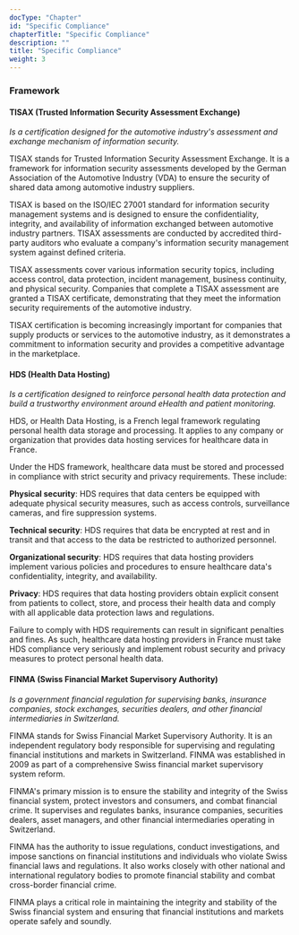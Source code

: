 ```yaml
---
docType: "Chapter"
id: "Specific Compliance"
chapterTitle: "Specific Compliance"
description: ""
title: "Specific Compliance"
weight: 3
---
```



### **Framework**

#### **TISAX (Trusted Information Security Assessment Exchange)**

*Is a certification designed for the automotive industry's assessment and exchange mechanism of information security.*

TISAX stands for Trusted Information Security Assessment Exchange. It is a framework for information security assessments developed by the German Association of the Automotive Industry (VDA) to ensure the security of shared data among automotive industry suppliers.

TISAX is based on the ISO/IEC 27001 standard for information security management systems and is designed to ensure the confidentiality, integrity, and availability of information exchanged between automotive industry partners. TISAX assessments are conducted by accredited third-party auditors who evaluate a company's information security management system against defined criteria.

TISAX assessments cover various information security topics, including access control, data protection, incident management, business continuity, and physical security. Companies that complete a TISAX assessment are granted a TISAX certificate, demonstrating that they meet the information security requirements of the automotive industry.

TISAX certification is becoming increasingly important for companies that supply products or services to the automotive industry, as it demonstrates a commitment to information security and provides a competitive advantage in the marketplace.

#### **HDS (Health Data Hosting)**

*Is a certification designed to reinforce personal health data protection and build a trustworthy environment around eHealth and patient monitoring.*

HDS, or Health Data Hosting, is a French legal framework regulating personal health data storage and processing. It applies to any company or organization that provides data hosting services for healthcare data in France.

Under the HDS framework, healthcare data must be stored and processed in compliance with strict security and privacy requirements. These include:

**Physical security**: HDS requires that data centers be equipped with adequate physical security measures, such as access controls, surveillance cameras, and fire suppression systems.

**Technical security**: HDS requires that data be encrypted at rest and in transit and that access to the data be restricted to authorized personnel.

**Organizational security**: HDS requires that data hosting providers implement various policies and procedures to ensure healthcare data's confidentiality, integrity, and availability.

**Privacy**: HDS requires that data hosting providers obtain explicit consent from patients to collect, store, and process their health data and comply with all applicable data protection laws and regulations.

Failure to comply with HDS requirements can result in significant penalties and fines. As such, healthcare data hosting providers in France must take HDS compliance very seriously and implement robust security and privacy measures to protect personal health data.

#### **FINMA (Swiss Financial Market Supervisory Authority)**

*Is a government financial regulation for supervising banks, insurance companies, stock exchanges, securities dealers, and other financial intermediaries in Switzerland.*

FINMA stands for Swiss Financial Market Supervisory Authority. It is an independent regulatory body responsible for supervising and regulating financial institutions and markets in Switzerland. FINMA was established in 2009 as part of a comprehensive Swiss financial market supervisory system reform.

FINMA's primary mission is to ensure the stability and integrity of the Swiss financial system, protect investors and consumers, and combat financial crime. It supervises and regulates banks, insurance companies, securities dealers, asset managers, and other financial intermediaries operating in Switzerland.

FINMA has the authority to issue regulations, conduct investigations, and impose sanctions on financial institutions and individuals who violate Swiss financial laws and regulations. It also works closely with other national and international regulatory bodies to promote financial stability and combat cross-border financial crime.

FINMA plays a critical role in maintaining the integrity and stability of the Swiss financial system and ensuring that financial institutions and markets operate safely and soundly.

